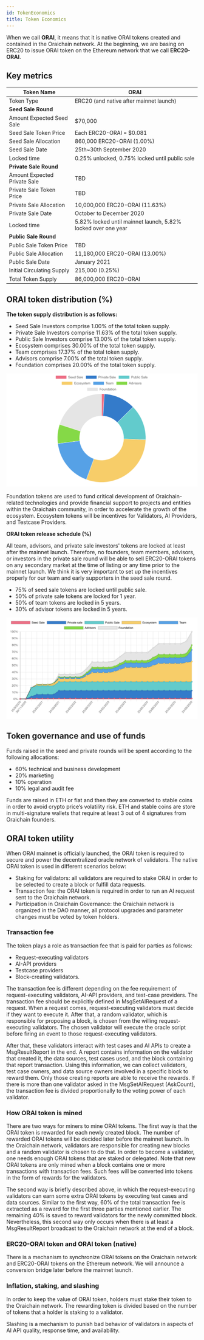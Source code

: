 ```yaml
---
id: TokenEconomics
title: Token Economics
---
```


When we call **ORAI**, it means that it is native ORAI tokens created and contained in the Oraichain network. At the beginning, we are basing on ERC20 to issue ORAI token on the Ethereum network that we call **ERC20-ORAI**.

## Key metrics
| Token Name                 | ORAI                          |
|----------------------------|-------------------------------|
| Token Type                 | ERC20 (and native after mainnet launch)                      |
|**Seed Sale Round**||
| Amount Expected Seed Sale    | $70,000                       |
| Seed Sale Token Price      | Each ERC20-ORAI = $0.081       |
| Seed Sale Allocation       | 860,000 ERC20-ORAI (1.00%)           |
| Seed Sale Date             | 25th~30th September 2020      |
| Locked time                | 0.25% unlocked, 0.75% locked until public sale      |
|**Private Sale Round**||
| Amount Expected Private Sale | TBD                    |
| Private Sale Token Price   | TBD         |
| Private Sale Allocation    | 10,000,000 ERC20-ORAI (11.63%)  |
| Private Sale Date          | October to December 2020     |
| Locked time                | 5.82% locked until mainnet launch, 5.82% locked over one year      |
|**Public Sale Round**||
| Public Sale Token Price       | TBD                           |
| Public Sale Allocation | 11,180,000 ERC20-ORAI (13.00%)         |
| Public Sale Date        | January 2021             |
| Initial Circulating Supply | 215,000 (0.25%)           |
| Total Token Supply         | 86,000,000 ERC20-ORAI               |

## ORAI token distribution (%)
**The token supply distribution is as follows:**
- Seed Sale Investors comprise 1.00% of the total token supply.
- Private Sale Investors comprise 11.63% of the total token supply.
- Public Sale Investors comprise 13.00% of the total token supply.
- Ecosystem comprises 30.00% of the total token supply.
- Team comprises 17.37% of the total token supply.
- Advisors comprise 7.00% of the total token supply.
- Foundation comprises 20.00% of the total token supply.

![Token allocation](./../static/img/token-allocation.png)

Foundation tokens are used to fund critical development of Oraichain-related technologies and provide financial support to projects and entities within the Oraichain community, in order to accelerate the growth of the ecosystem.
Ecosystem tokens will be incentives for Validators, AI Providers, and Testcase Providers.

**ORAI token release schedule (%)**

All team, advisors, and private sale investors' tokens are locked at least after the mainnet launch.
Therefore, no founders, team members, advisors, or investors in the private sale round will be able to sell ERC20-ORAI tokens on any secondary market at the time of listing or any time prior to the mainnet launch.
We think it is very important to set up the incentives properly for our team and early supporters in the seed sale round.
- 75% of seed sale tokens are locked until public sale.
- 50% of private sale tokens are locked for 1 year.
- 50% of team tokens are locked in 5 years.
- 30% of advisor tokens are locked in 5 years.

![Token Release Schedule](./../static/img/token-release-schedule.png)

## Token governance and use of funds
Funds raised in the seed and private rounds will be spent according to the following allocations:
- 60% technical and business development
- 20% marketing
- 10% operation
- 10% legal and audit fee

Funds are raised in ETH or fiat and then they are converted to stable coins in order to avoid crypto price’s volatility risk. ETH and stable coins are store in multi-signature wallets that require at least 3 out of 4 signatures from Oraichain founders.

## ORAI token utility
When ORAI mainnet is officially launched, the ORAI token is required to secure and power the decentralized oracle network of validators. The native ORAI token is used in different scenarios below:
- Staking for validators: all validators are required to stake ORAI in order to be selected to create a block or fulfill data requests.
- Transaction fee: the ORAI token is required in order to run an AI request sent to the Oraichain network.
- Participation in Oraichain Governance: the Oraichain network is organized in the DAO manner, all protocol upgrades and parameter changes must be voted by token holders.

### Transaction fee
The token plays a role as transaction fee that is paid for parties as follows:
- Request-executing validators
- AI-API providers
- Testcase providers
- Block-creating validators.

The transaction fee is different depending on the fee requirement of request-executing validators, AI-API providers, and test-case providers. The transaction fee should be explicitly defined in MsgSetAIRequest of a request. When a request comes, request-executing validators must decide if they want to execute it. After that, a random validator, which is responsible for proposing a block, is chosen from the willing request-executing validators. The chosen validator will execute the oracle script before firing an event to those request-executing validators.

After that, these validators interact with test cases and AI APIs to create a MsgResultReport in the end. A report contains information on the validator that created it, the data sources, test cases used, and the block containing that report transaction. Using this information, we can collect validators, test case owners, and data source owners involved in a specific block to reward them. Only those creating reports are able to receive the rewards. If there is more than one validator asked in the MsgSetAIRequest (AskCount), the transaction fee is divided proportionally to the voting power of each validator.

### How ORAI token is mined
There are two ways for miners to mine ORAI tokens. The first way is that the ORAI token is rewarded for each newly created block. The number of rewarded ORAI tokens will be decided later before the mainnet launch. In the Oraichain network, validators are responsible for creating new blocks and a random validator is chosen to do that. In order to become a validator, one needs enough ORAI tokens that are staked or delegated. Note that new ORAI tokens are only mined when a block contains one or more transactions with transaction fees. Such fees will be converted into tokens in the form of rewards for the validators.

The second way is briefly described above, in which the request-executing validators can earn some extra ORAI tokens by executing test cases and data sources. Similar to the first way, 60% of the total transaction fee is extracted as a reward for the first three parties mentioned earlier. The remaining 40% is saved to reward validators for the newly committed block. Nevertheless, this second way only occurs when there is at least a MsgResultReport broadcast to the Oraichain network at the end of a block.

### ERC20-ORAI token and ORAI token (native)
There is a mechanism to synchronize ORAI tokens on the Oraichain network and ERC20-ORAI tokens on the Ethereum network. We will announce a conversion bridge later before the mainnet launch.

### Inflation, staking, and slashing
In order to keep the value of ORAI token, holders must stake their token to the Oraichain network. The rewarding token is divided based on the number of tokens that a holder is staking to a validator.

Slashing is a mechanism to punish bad behavior of validators in aspects of AI API quality, response time, and availability.
